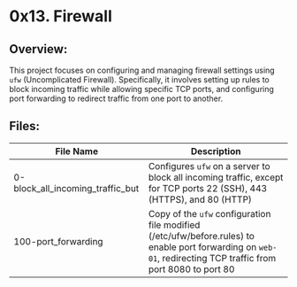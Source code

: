 # 0x13. Firewall

## Overview:

This project focuses on configuring and managing firewall settings using `ufw` (Uncomplicated Firewall). Specifically, it involves setting up rules to block incoming traffic while allowing specific TCP ports, and configuring port forwarding to redirect traffic from one port to another.

## Files:

| File Name                   | Description                                                                      |
|-----------------------------|----------------------------------------------------------------------------------|
| 0-block_all_incoming_traffic_but | Configures `ufw` on a server to block all incoming traffic, except for TCP ports 22 (SSH), 443 (HTTPS), and 80 (HTTP) |
| 100-port_forwarding         | Copy of the `ufw` configuration file modified (/etc/ufw/before.rules) to enable port forwarding on `web-01`, redirecting TCP traffic from port 8080 to port 80 |
